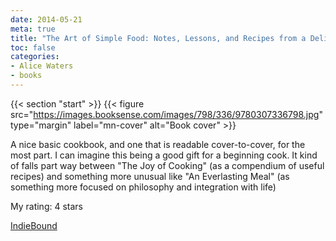 ```yaml
---
date: 2014-05-21
meta: true
title: "The Art of Simple Food: Notes, Lessons, and Recipes from a Delicious Revolution"
toc: false
categories:
- Alice Waters
- books
---
```


{{< section "start" >}}
{{< figure src="https://images.booksense.com/images/798/336/9780307336798.jpg" type="margin" label="mn-cover" alt="Book cover" >}}

A nice basic cookbook, and one that is readable cover-to-cover, for the most part. I can imagine this being a good gift for a beginning cook. It kind of falls part way between "The Joy of Cooking" (as a compendium of useful recipes) and something more unusual like "An Everlasting Meal" (as something more focused on philosophy and integration with life)

My rating: 4 stars  

[IndieBound](https://www.indiebound.org/book/9780307336798)
